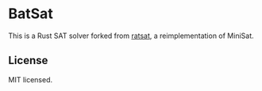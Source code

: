 # BatSat

This is a Rust SAT solver forked from [ratsat](https://github.com/qnighy/ratsat), a reimplementation of MiniSat.

## License

MIT licensed.
